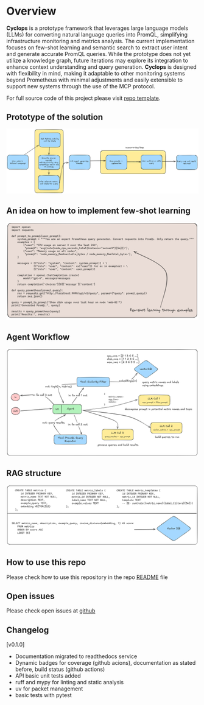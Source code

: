 # Overview

**Cyclops** is a prototype framework that leverages large language models (LLMs) for converting natural language queries into PromQL, simplifying infrastructure monitoring and metrics analysis. The current implementation focuses on few-shot learning and semantic search to extract user intent and generate accurate PromQL queries. While the prototype does not yet utilize a knowledge graph, future iterations may explore its integration to enhance context understanding and query generation. **Cyclops** is designed with flexibility in mind, making it adaptable to other monitoring systems beyond Prometheus with minimal adjustments and easily extensible to support new systems through the use of the MCP protocol.

For full source code of this project please visit [repo template](https://github.com/joagonzalez/cyclops-devops-agent/).

## Prototype of the solution
![Prototype Diagram](project/hldd.png)

## An idea on how to implement few-shot learning
![Few Show Learning](project/fewshot.png)

## Agent Workflow

![Agent Workflow](project/agent_workflow.png)

## RAG structure
![RAG](project/rag.png)

## How to use this repo
Please check how to use this repository in the repo [README](https://github.com/joagonzalez/cyclops-devops-agent/blob/master/README.md) file

## Open issues
Please check open issues at [github](https://github.com/joagonzalez/cyclops-devops-agent/issues)

## Changelog

[v0.1.0]
- Documentation migrated to readthedocs service
- Dynamic badges for coverage (github acions), documentation as stated before, build status (github actions)
- API basic unit tests added
- ruff and mypy for linting and static analysis
- uv for packet management
- basic tests with pytest